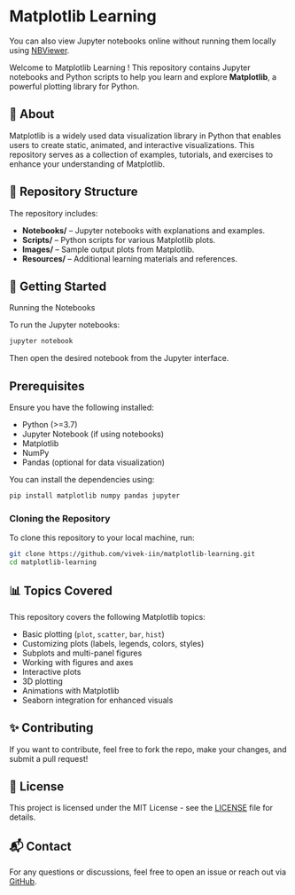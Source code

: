 # Matplotlib Learning

You can also view Jupyter notebooks online without running them locally using [NBViewer](https://nbviewer.org/).

Welcome to Matplotlib Learning ! This repository contains Jupyter notebooks and Python scripts to help you learn and explore **Matplotlib**, a powerful plotting library for Python.

## 📌 About

Matplotlib is a widely used data visualization library in Python that enables users to create static, animated, and interactive visualizations. This repository serves as a collection of examples, tutorials, and exercises to enhance your understanding of Matplotlib.

## 📂 Repository Structure

The repository includes:

- **Notebooks/** – Jupyter notebooks with explanations and examples.
- **Scripts/** – Python scripts for various Matplotlib plots.
- **Images/** – Sample output plots from Matplotlib.
- **Resources/** – Additional learning materials and references.

## 🚀 Getting Started

Running the Notebooks

To run the Jupyter notebooks:

```bash
jupyter notebook
```

Then open the desired notebook from the Jupyter interface.

## Prerequisites

Ensure you have the following installed:

- Python (>=3.7)
- Jupyter Notebook (if using notebooks)
- Matplotlib
- NumPy
- Pandas (optional for data visualization)

You can install the dependencies using:

```bash
pip install matplotlib numpy pandas jupyter
```

### Cloning the Repository

To clone this repository to your local machine, run:

```bash
git clone https://github.com/vivek-iin/matplotlib-learning.git
cd matplotlib-learning
```

## 📊 Topics Covered

This repository covers the following Matplotlib topics:

- Basic plotting (`plot`, `scatter`, `bar`, `hist`)
- Customizing plots (labels, legends, colors, styles)
- Subplots and multi-panel figures
- Working with figures and axes
- Interactive plots
- 3D plotting
- Animations with Matplotlib
- Seaborn integration for enhanced visuals

## ✨ Contributing

If you want to contribute, feel free to fork the repo, make your changes, and submit a pull request!

## 📜 License

This project is licensed under the MIT License - see the [LICENSE](LICENSE) file for details.

## 📬 Contact

For any questions or discussions, feel free to open an issue or reach out via [GitHub](https://github.com/vivek-iin).

